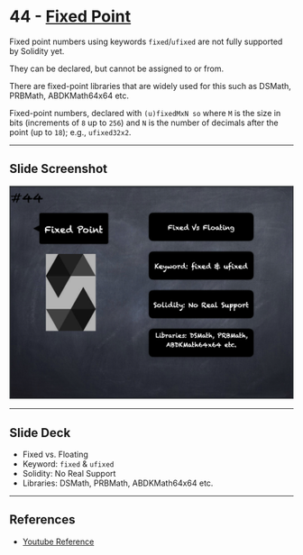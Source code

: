 # 44 - [Fixed Point](Fixed%20Point.md)
Fixed point numbers using keywords `fixed`/`ufixed` are not fully supported by Solidity yet. 

They can be declared, but cannot be assigned to or from. 

There are fixed-point libraries that are widely used for this such as DSMath, PRBMath, ABDKMath64x64 etc.

Fixed-point numbers, declared with `(u)fixedMxN
so` where `M` is the size in bits (increments of `8` up to `256`) and `N` is the number of decimals after the point (up to `18`); e.g., `ufixed32x2`.

___
## Slide Screenshot
![044.png](../../images/2.Solidity%20101/044.png)
___
## Slide Deck
- Fixed vs. Floating
- Keyword: `fixed` & `ufixed`
- Solidity: No Real Support
- Libraries: DSMath,  PRBMath, ABDKMath64x64 etc.
___
## References
- [Youtube Reference](https://youtu.be/6VIJpze1jbU?t=555)


